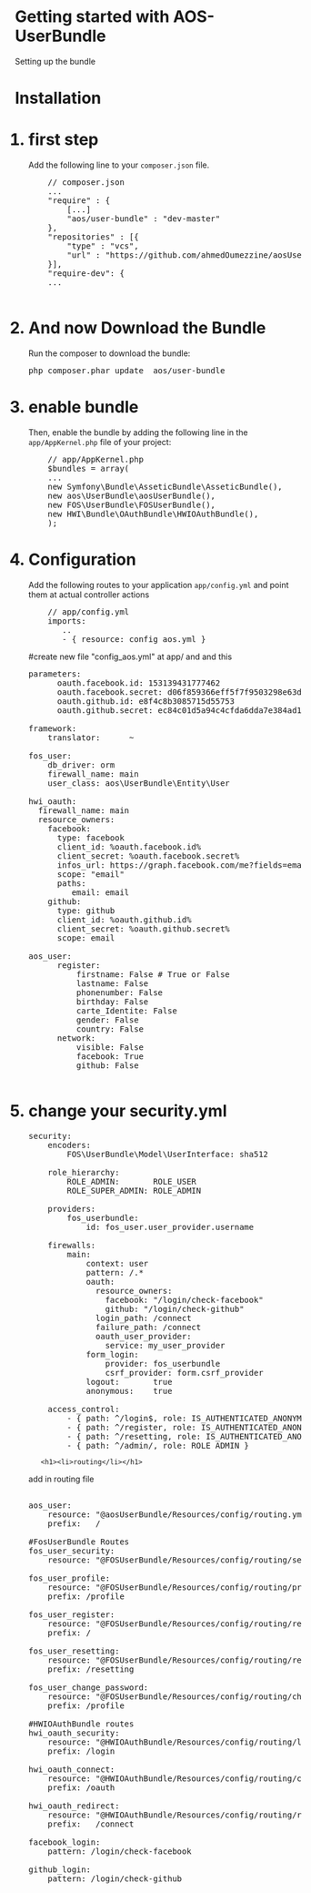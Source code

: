 # Getting started with AOS-UserBundle
Setting up the bundle



# Installation
<ol>

<h1><li>first step</li></h1>
Add the following line to your <code>composer.json</code> file.
<br>
<pre>
    // composer.json
    ...
    "require" : {
        [...]
        "aos/user-bundle" : "dev-master"
    },
    "repositories" : [{
        "type" : "vcs",
        "url" : "https://github.com/ahmedOumezzine/aosUserBundle.git"
    }],
    "require-dev": {
    ...
    </pre>
   
   
<h1><li>And now  Download the Bundle</li></h1>
Run the composer to download the bundle:
<pre>php composer.phar update  aos/user-bundle </pre>  


<h1><li>enable bundle</li></h1>
Then, enable the bundle by adding the following line in the <code>app/AppKernel.php</code> file of your project:
<pre>
    // app/AppKernel.php
    $bundles = array(
    ...
    new Symfony\Bundle\AsseticBundle\AsseticBundle(),
    new aos\UserBundle\aosUserBundle(),
    new FOS\UserBundle\FOSUserBundle(),
    new HWI\Bundle\OAuthBundle\HWIOAuthBundle(),
    );
</pre>    
   
<h1><li>Configuration</li></h1>
Add the following routes to your application <code>app/config.yml</code> and point them at actual controller actions
<pre>
    // app/config.yml
    imports:
       ..
       - { resource: config_aos.yml }
</pre>     

#create new file "config_aos.yml" at app/ and and this

<pre>
parameters:
      oauth.facebook.id: 153139431777462
      oauth.facebook.secret: d06f859366eff5f7f9503298e63d880d
      oauth.github.id: e8f4c8b3085715d55753
      oauth.github.secret: ec84c01d5a94c4cfda6dda7e384ad14bd340b8cf

framework:
    translator:      ~

fos_user:
    db_driver: orm
    firewall_name: main
    user_class: aos\UserBundle\Entity\User

hwi_oauth:
  firewall_name: main
  resource_owners:
    facebook:
      type: facebook
      client_id: %oauth.facebook.id%
      client_secret: %oauth.facebook.secret%
      infos_url: https://graph.facebook.com/me?fields=email
      scope: "email"
      paths:
         email: email
    github:
      type: github
      client_id: %oauth.github.id%
      client_secret: %oauth.github.secret%
      scope: email

aos_user:
      register:
          firstname: False # True or False
          lastname: False
          phonenumber: False
          birthday: False
          carte_Identite: False
          gender: False
          country: False
      network:
          visible: False
          facebook: True
          github: False

</pre>


<h1><li>change your security.yml</li></h1>

<pre>
security:
    encoders:
        FOS\UserBundle\Model\UserInterface: sha512

    role_hierarchy:
        ROLE_ADMIN:       ROLE_USER
        ROLE_SUPER_ADMIN: ROLE_ADMIN
 
    providers:
        fos_userbundle:
            id: fos_user.user_provider.username
 
    firewalls:
        main:
            context: user
            pattern: /.*
            oauth:
              resource_owners:
                facebook: "/login/check-facebook"
                github: "/login/check-github"
              login_path: /connect
              failure_path: /connect
              oauth_user_provider:
                service: my_user_provider
            form_login:
                provider: fos_userbundle
                csrf_provider: form.csrf_provider
            logout:       true
            anonymous:    true
 
    access_control:
        - { path: ^/login$, role: IS_AUTHENTICATED_ANONYMOUSLY }
        - { path: ^/register, role: IS_AUTHENTICATED_ANONYMOUSLY }
        - { path: ^/resetting, role: IS_AUTHENTICATED_ANONYMOUSLY }
        - { path: ^/admin/, role: ROLE_ADMIN }   
</pre>
           
       
       <h1><li>routing</li></h1> 
add in routing file

<pre>   
aos_user:
    resource: "@aosUserBundle/Resources/config/routing.yml"
    prefix:   /

#FosUserBundle Routes
fos_user_security:
    resource: "@FOSUserBundle/Resources/config/routing/security.xml"

fos_user_profile:
    resource: "@FOSUserBundle/Resources/config/routing/profile.xml"
    prefix: /profile

fos_user_register:
    resource: "@FOSUserBundle/Resources/config/routing/registration.xml"
    prefix: /

fos_user_resetting:
    resource: "@FOSUserBundle/Resources/config/routing/resetting.xml"
    prefix: /resetting

fos_user_change_password:
    resource: "@FOSUserBundle/Resources/config/routing/change_password.xml"
    prefix: /profile

#HWIOAuthBundle routes
hwi_oauth_security:
    resource: "@HWIOAuthBundle/Resources/config/routing/login.xml"
    prefix: /login

hwi_oauth_connect:
    resource: "@HWIOAuthBundle/Resources/config/routing/connect.xml"
    prefix: /oauth

hwi_oauth_redirect:
    resource: "@HWIOAuthBundle/Resources/config/routing/redirect.xml"
    prefix:   /connect

facebook_login:
    pattern: /login/check-facebook

github_login:
    pattern: /login/check-github
      </pre>
 
</ol>
